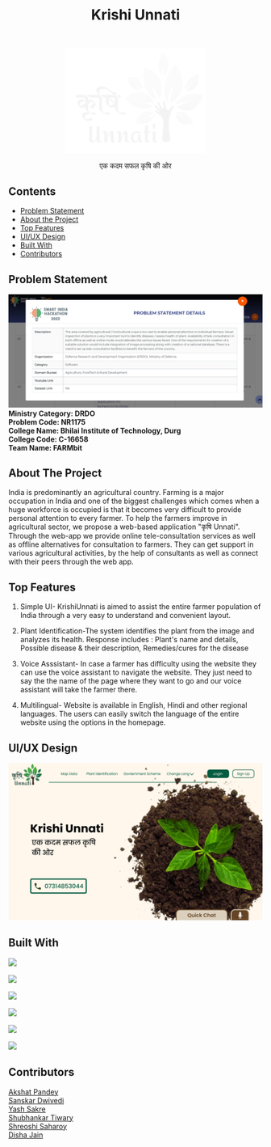 <h1 align="center"> Krishi Unnati </h1> <br>
<p align="center">
    <img src="static/Images/final white logo.png" width="280">
  </a>
</p>

<p align="center">
एक कदम सफल कृषि की ओर 
</p>


## Contents

- [Problem Statement](#problem-statement)
- [About the Project](#about-the-project)
- [Top Features](#top-features)
- [UI/UX Design](#uiux-design)
- [Built With](#built-with)
- [Contributors](#contributors)

## Problem Statement

<img src="static/Images/prblm statement.png" width="1000"> <br/>
**Ministry Category: DRDO <br/>
Problem Code: NR1175<br/>
College Name: Bhilai Institute of Technology, Durg <br/>
College Code: C-16658<br/>
Team Name: FARMbit<br/>**

## About The Project

India is predominantly an agricultural country. Farming is a major occupation in India and one of the biggest 
challenges which comes when a huge workforce is occupied is that it becomes very difficult to provide 
personal attention to every farmer. To help the farmers improve in agricultural sector, we propose a web-based application "कृषि Unnati". 
Through the web-app we provide online tele-consultation services as well as offline alternatives for consultation to farmers. They can get support in various agricultural activities, by the help of consultants as well as connect with their peers through the web app. 

## Top Features

1. Simple UI- KrishiUnnati is aimed to assist the entire farmer population of India through a very easy to understand and convenient layout.


2. Plant Identification-The system identifies the plant from the image and analyzes its health. Response includes : Plant's name and details, Possible disease & their description, Remedies/cures for the disease


3. Voice Asssistant- In case a farmer has difficulty using the website they can use the voice assistant to navigate the website. They just need to say the the name of the page where they want to go and our voice assistant will take the farmer there.


4. Multilingual- Website is available in English, Hindi and other regional languages. The users can easily switch the language of the entire website using the options in the homepage.

## UI/UX Design

<img src="UI Design/Layout page.png" width="800">

## Built With

  <img src="https://img.shields.io/badge/Django-092E20?style=for-the-badge&logo=django&logoColor=green" height="30px">&nbsp;

  <img src="https://img.shields.io/badge/Bootstrap-563D7C?style=for-the-badge&logo=bootstrap&logoColor=white" height="30px">&nbsp;

  <img src="https://img.shields.io/badge/MySQL-005C84?style=for-the-badge&logo=mysql&logoColor=white" height="30px">&nbsp;
  
  <img src="https://img.shields.io/badge/HTML5-E34F26?style=for-the-badge&logo=html5&logoColor=white" height="30px">&nbsp;
  
  <img src="https://img.shields.io/badge/JavaScript-323330?style=for-the-badge&logo=javascript&logoColor=F7DF1E" height="30px">&nbsp;
  
  <img src="https://img.shields.io/badge/Python-FFD43B?style=for-the-badge&logo=python&logoColor=blue" height="30px">&nbsp;



## Contributors

[Akshat Pandey](https://github.com/Akshat-Pandey16) <br>
[Sanskar Dwivedi](https://github.com/Knighthawk-Leo) <br>
[Yash Sakre](https://github.com/Yash-Sakre) <br>
[Shubhankar Tiwary](https://www.linkedin.com/in/shubhankar10) <br>
[Shreoshi Saharoy](https://www.linkedin.com/in/shreoshi-saharoy) <br>
[Disha Jain](https://www.linkedin.com/in/dishajain1224) <br>
